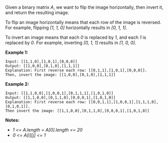 Given a binary matrix *A*, we want to flip the image horizontally, then invert it, and return the resulting image.

To flip an image horizontally means that each row of the image is reversed.  For example, flipping *[1, 1, 0]* horizontally results in *[0, 1, 1]*.

To invert an image means that each *0* is replaced by *1*, and each *1* is replaced by *0*. For example, inverting *[0, 1, 1]* results in *[1, 0, 0]*.

**Example 1:**
```
Input: [[1,1,0],[1,0,1],[0,0,0]]
Output: [[1,0,0],[0,1,0],[1,1,1]]
Explanation: First reverse each row: [[0,1,1],[1,0,1],[0,0,0]].
Then, invert the image: [[1,0,0],[0,1,0],[1,1,1]]
```
**Example 2:**
```
Input: [[1,1,0,0],[1,0,0,1],[0,1,1,1],[1,0,1,0]]
Output: [[1,1,0,0],[0,1,1,0],[0,0,0,1],[1,0,1,0]]
Explanation: First reverse each row: [[0,0,1,1],[1,0,0,1],[1,1,1,0],[0,1,0,1]].
Then invert the image: [[1,1,0,0],[0,1,1,0],[0,0,0,1],[1,0,1,0]]
```
**Notes:**
* *1 <= A.length = A[0].length <= 20*
* *0 <= A[i][j] <= 1*
